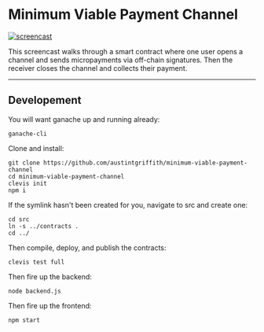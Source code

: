 # Minimum Viable Payment Channel

[![screencast](https://user-images.githubusercontent.com/2653167/49658666-72057a00-f9f7-11e8-8504-da56c5ee6c0c.png)](https://youtu.be/PYJsNwIiHLg)

This screencast walks through a smart contract where one user opens a channel and sends micropayments via off-chain signatures. Then the receiver closes the channel and collects their payment. 


-------------------

## Developement 

You will want ganache up and running already:
```
ganache-cli
```

Clone and install:
```
git clone https://github.com/austintgriffith/minimum-viable-payment-channel
cd minimum-viable-payment-channel
clevis init
npm i
```

If the symlink hasn't been created for you, navigate to src and create one:

```
cd src
ln -s ../contracts .
cd ../
```

Then compile, deploy, and publish the contracts:
```
clevis test full
```

Then fire up the backend:
```
node backend.js
```

Then fire up the frontend:
```
npm start
```
